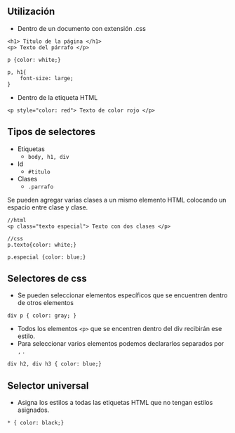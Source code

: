 ## **Utilización**
- Dentro de un documento con extensión .css
```
<h1> Titulo de la página </h1>
<p> Texto del párrafo </p>

p {color: white;}

p, h1{
	font-size: large;
}
```
- Dentro de la etiqueta HTML
```
<p style="color: red"> Texto de color rojo </p>
```

## **Tipos de selectores**

- Etiquetas
	- `body, h1, div`
- Id
	- `#titulo`
- Clases
	- `.parrafo`

Se pueden agregar varias clases a un mismo elemento HTML colocando un espacio entre clase y clase.

```
//html
<p class="texto especial"> Texto con dos clases </p>

//css
p.texto{color: white;}

p.especial {color: blue;}
```
   
## **Selectores de css**

- Se pueden seleccionar elementos específicos que se encuentren dentro de otros elementos

```
div p { color: gray; }
```
- Todos los elementos `<p>` que se encentren dentro del div recibirán ese estilo.
- Para seleccionar varios elementos podemos declararlos separados por `,` . 
```
div h2, div h3 { color: blue;}
```

## **Selector universal**
- Asigna los estilos a todas las etiquetas HTML que no tengan estilos asignados.
```
* { color: black;}
```


